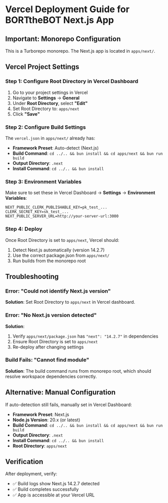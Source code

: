 # Vercel Deployment Guide for BORTtheBOT Next.js App

## Important: Monorepo Configuration

This is a Turborepo monorepo. The Next.js app is located in `apps/next/`.

## Vercel Project Settings

### Step 1: Configure Root Directory in Vercel Dashboard

1. Go to your project settings in Vercel
2. Navigate to **Settings** → **General**
3. Under **Root Directory**, select **"Edit"**
4. Set Root Directory to: `apps/next`
5. Click **"Save"**

### Step 2: Configure Build Settings

The `vercel.json` in `apps/next/` already has:
- **Framework Preset**: Auto-detect (Next.js)
- **Build Command**: `cd ../.. && bun install && cd apps/next && bun run build`
- **Output Directory**: `.next`
- **Install Command**: `cd ../.. && bun install`

### Step 3: Environment Variables

Make sure to set these in Vercel Dashboard → **Settings** → **Environment Variables**:

```
NEXT_PUBLIC_CLERK_PUBLISHABLE_KEY=pk_test_...
CLERK_SECRET_KEY=sk_test_...
NEXT_PUBLIC_SERVER_URL=http://your-server-url:3000
```

### Step 4: Deploy

Once Root Directory is set to `apps/next`, Vercel should:
1. Detect Next.js automatically (version 14.2.7)
2. Use the correct package.json from `apps/next/`
3. Run builds from the monorepo root

## Troubleshooting

### Error: "Could not identify Next.js version"

**Solution**: Set Root Directory to `apps/next` in Vercel dashboard.

### Error: "No Next.js version detected"

**Solution**: 
1. Verify `apps/next/package.json` has `"next": "14.2.7"` in dependencies
2. Ensure Root Directory is set to `apps/next`
3. Re-deploy after changing settings

### Build Fails: "Cannot find module"

**Solution**: The build command runs from monorepo root, which should resolve workspace dependencies correctly.

## Alternative: Manual Configuration

If auto-detection still fails, manually set in Vercel Dashboard:

- **Framework Preset**: Next.js
- **Node.js Version**: 20.x (or latest)
- **Build Command**: `cd ../.. && bun install && cd apps/next && bun run build`
- **Output Directory**: `.next`
- **Install Command**: `cd ../.. && bun install`
- **Root Directory**: `apps/next`

## Verification

After deployment, verify:
- ✅ Build logs show Next.js 14.2.7 detected
- ✅ Build completes successfully
- ✅ App is accessible at your Vercel URL

